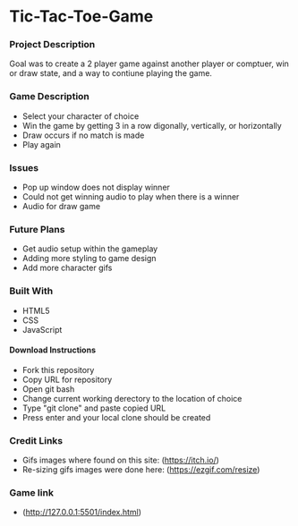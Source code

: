 # Tic-Tac-Toe-Game
### **Project Description**
Goal was to create a 2 player game against another player or comptuer, win or draw state, and a way to contiune playing the game.
### **Game Description**
- Select your character of choice
- Win the game by getting 3 in a row digonally, vertically, or horizontally
- Draw occurs if no match is made
- Play again
### **Issues**
- Pop up window does not display winner
- Could not get winning audio to play when there is a winner
- Audio for draw game
### **Future Plans**
- Get audio setup within the gameplay
- Adding more styling to game design
- Add more character gifs
### **Built With**
- HTML5
- CSS
- JavaScript
#### **Download Instructions**
 - Fork this repository
 - Copy URL for repository
 - Open git bash
 - Change current working derectory to the location of choice
 - Type "git clone" and paste copied URL
 - Press enter and your local clone should be created
### **Credit Links**
- Gifs images where found on this site: (https://itch.io/)
- Re-sizing  gifs images were done here: (https://ezgif.com/resize)
### **Game link**
- (http://127.0.0.1:5501/index.html)
